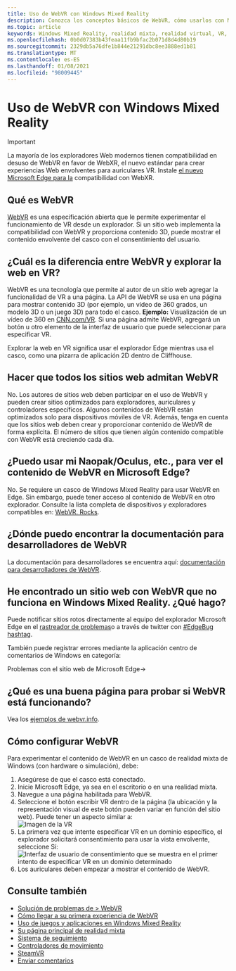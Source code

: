 ```yaml
---
title: Uso de WebVR con Windows Mixed Reality
description: Conozca los conceptos básicos de WebVR, cómo usarlos con Microsoft Edge en auriculares de realidad mixta de Windows y problemas comunes de solución de problemas.
ms.topic: article
keywords: Windows Mixed Reality, realidad mixta, realidad virtual, VR, MR, WebVR, Edge, Microsoft Edge, exploración Web
ms.openlocfilehash: 0b0d07383b43feaa11fb9bfac2b071d8d4d80b19
ms.sourcegitcommit: 2329db5a76dfe1b844e21291dbc8ee3888ed1b81
ms.translationtype: MT
ms.contentlocale: es-ES
ms.lasthandoff: 01/08/2021
ms.locfileid: "98009445"
---
```

# <a name="using-webvr-with-windows-mixed-reality"></a>Uso de WebVR con Windows Mixed Reality

>[!IMPORTANT]
>La mayoría de los exploradores Web modernos tienen compatibilidad en desuso de WebVR en favor de WebXR, el nuevo estándar para crear experiencias Web envolventes para auriculares VR. Instale [el nuevo Microsoft Edge para la](using-microsoft-edge.md) compatibilidad con WebXR.

## <a name="what-is-webvr"></a>Qué es WebVR

[WebVR](https://webvr.info) es una especificación abierta que le permite experimentar el funcionamiento de VR desde un explorador. Si un sitio web implementa la compatibilidad con WebVR y proporciona contenido 3D, puede mostrar el contenido envolvente del casco con el consentimiento del usuario.

## <a name="what-is-the-difference-between-webvr-and-browsing-the-web-in-vr"></a>¿Cuál es la diferencia entre WebVR y explorar la web en VR?

WebVR es una tecnología que permite al autor de un sitio web agregar la funcionalidad de VR a una página. La API de WebVR se usa en una página para mostrar contenido 3D (por ejemplo, un vídeo de 360 grados, un modelo 3D o un juego 3D) para todo el casco. **Ejemplo:** Visualización de un vídeo de 360 en [CNN.com/VR](http://cnn.com/vr). Si una página admite WebVR, agregará un botón u otro elemento de la interfaz de usuario que puede seleccionar para especificar VR.

Explorar la web en VR significa usar el explorador Edge mientras usa el casco, como una pizarra de aplicación 2D dentro de Cliffhouse.

## <a name="do-all-websites-support-webvr"></a>Hacer que todos los sitios web admitan WebVR

No. Los autores de sitios web deben participar en el uso de WebVR y pueden crear sitios optimizados para exploradores, auriculares y controladores específicos. Algunos contenidos de WebVR están optimizados solo para dispositivos móviles de VR. Además, tenga en cuenta que los sitios web deben crear y proporcionar contenido de WebVR de forma explícita. El número de sitios que tienen algún contenido compatible con WebVR está creciendo cada día.

## <a name="can-i-use-my-viveoculus-etc-to-view-webvr-content-in-microsoft-edge"></a>¿Puedo usar mi Naopak/Oculus, etc., para ver el contenido de WebVR en Microsoft Edge?

No. Se requiere un casco de Windows Mixed Reality para usar WebVR en Edge. Sin embargo, puede tener acceso al contenido de WebVR en otro explorador. Consulte la lista completa de dispositivos y exploradores compatibles en: [WebVR. Rocks](http://webvr.rocks/).

## <a name="where-can-i-find-the-webvr-developer-documentation"></a>¿Dónde puedo encontrar la documentación para desarrolladores de WebVR

La documentación para desarrolladores se encuentra aquí: [documentación para desarrolladores de WebVR](https://docs.microsoft.com/microsoft-edge/webvr/).

## <a name="ive-found-a-website-with-webvr-that-doesnt-work-in-windows-mixed-reality-what-do-i-do"></a>He encontrado un sitio web con WebVR que no funciona en Windows Mixed Reality. ¿Qué hago?

Puede notificar sitios rotos directamente al equipo del explorador Microsoft Edge en el [rastreador de problemas](https://developer.microsoft.com/en-us/microsoft-edge/platform/issues/)o a través de twitter con [#EdgeBug hashtag](https://blogs.windows.com/msedgedev/2016/08/11/edgebug-twitter/).

También puede registrar errores mediante la aplicación centro de comentarios de Windows en categoría:

Problemas con el sitio web de Microsoft Edge->

## <a name="what-is-a-good-page-to-test-if-webvr-is-working"></a>¿Qué es una buena página para probar si WebVR está funcionando?

Vea los [ejemplos de webvr.info](http://webvr.info/samples/XX-vr-controllers.html).

## <a name="how-do-i-set-up-webvr"></a>Cómo configurar WebVR

Para experimentar el contenido de WebVR en un casco de realidad mixta de Windows (con hardware o simulación), debe:

1. Asegúrese de que el casco está conectado.
2. Inicie Microsoft Edge, ya sea en el escritorio o en una realidad mixta.
3. Navegue a una página habilitada para WebVR.
4. Seleccione el botón escribir VR dentro de la página (la ubicación y la representación visual de este botón pueden variar en función del sitio web). Puede tener un aspecto similar a: \
   ![Imagen de la VR](images/75px-enter-vr.png)
5. La primera vez que intente especificar VR en un dominio específico, el explorador solicitará consentimiento para usar la vista envolvente, seleccione Sí: ![Interfaz de usuario de consentimiento que se muestra en el primer intento de especificar VR en un dominio determinado](images/1053px-Webvr-consent-ui.png)
6. Los auriculares deben empezar a mostrar el contenido de WebVR.

## <a name="see-also"></a>Consulte también

* [Solución de problemas de > WebVR](webvr-questions.md)
* [Cómo llegar a su primera experiencia de WebVR](using-games-and-apps-in-windows-mixed-reality.md#how-to-get-into-your-first-webvr-experience)
* [Uso de juegos y aplicaciones en Windows Mixed Reality](using-games-and-apps-in-windows-mixed-reality.md)
* [Su página principal de realidad mixta](your-mixed-reality-home.md)
* [Sistema de seguimiento](tracking-system.md)
* [Controladores de movimiento](controllers-in-wmr.md)
* [SteamVR](using-steamvr-with-windows-mixed-reality.md)
* [Enviar comentarios](filing-feedback.md)
